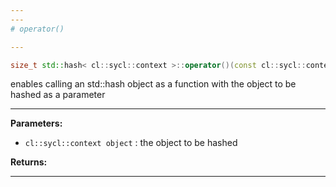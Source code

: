 ```yaml
---
---
# operator()

---
```


```cpp
size_t std::hash< cl::sycl::context >::operator()(const cl::sycl::context &object) const
```


enables calling an std::hash object as a function with the object to be hashed as a parameter 


---
**Parameters:**

 - `cl::sycl::context object`
: the object to be hashed 

**Returns:** 

---
